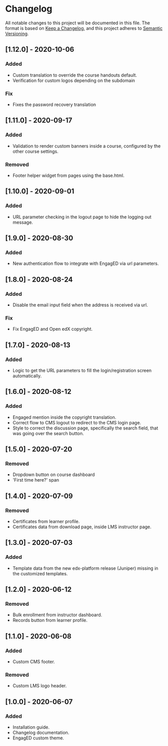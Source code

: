 # Changelog
All notable changes to this project will be documented in this file.
The format is based on [Keep a Changelog](https://keepachangelog.com/en/1.0.0/), and this project adheres to [Semantic Versioning](https://semver.org/spec/v2.0.0.html).

## [1.12.0] - 2020-10-06
### Added
- Custom translation to override the course handouts default.
- Verification for custom logos depending on the subdomain
### Fix
- Fixes the password recovery translation

## [1.11.0] - 2020-09-17
### Added
- Validation to render custom banners inside a course, configured by the other course settings.
### Removed
- Footer helper widget from pages using the base.html.

## [1.10.0] - 2020-09-01
### Added
- URL parameter checking in the logout page to hide the logging out message.

## [1.9.0] - 2020-08-30
### Added
- New authentication flow to integrate with EngagED via url parameters.

## [1.8.0] - 2020-08-24
### Added
- Disable the email input field when the address is received via url.
### Fix
- Fix EngagED and Open edX copyright.

## [1.7.0] - 2020-08-13
### Added
- Logic to get the URL parameters to fill the login/registration screen automatically.

## [1.6.0] - 2020-08-12
### Added
- Engaged mention inside the copyright translation.
- Correct flow to CMS logout to redirect to the CMS login page.
- Style to correct the discussion page, specifically the search field, that was going over the search button.

## [1.5.0] - 2020-07-20
### Removed
- Dropdown button on course dashboard
- 'First time here?' span

## [1.4.0] - 2020-07-09
### Removed
- Certificates from learner profile.
- Certificates data from download page, inside LMS instructor page.

## [1.3.0] - 2020-07-03
### Added
- Template data from the new edx-platform release (Juniper) missing in the customized templates.

## [1.2.0] - 2020-06-12
### Removed
- Bulk enrollment from instructor dashboard.
- Records button from learner profile.

## [1.1.0] - 2020-06-08
### Added
- Custom CMS footer.

### Removed
- Custom LMS logo header.

## [1.0.0] - 2020-06-07
### Added
- Installation guide.
- Changelog documentation.
- EngagED custom theme.